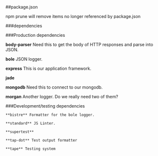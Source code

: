 ##package.json

  npm prune will remove items no longer referenced by package.json

###dependencies

###Production dependencies

  **body-parser** Need this to get the body of HTTP responses and parse
  into JSON.

  **bole** JSON logger.
  
  **express** This is our application framework.

  **jade**
  
  **mongodb** Need this to connect to our mongodb.

  **morgan** Another logger.  Do we really need two of them?

###Development/testing dependencies

    **bistre** Formatter for the bole logger.
    
    **standard** JS Linter.

    **supertest**

    **tap-dot** Test output formatter

    **tape** Testing system
  
